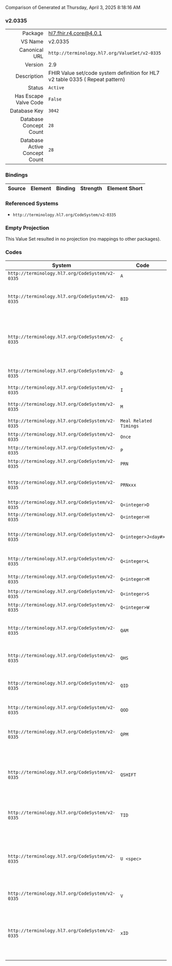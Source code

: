 Comparison of 
Generated at Thursday, April 3, 2025 8:18:16 AM

### v2.0335

|      |     |
| ---: | --- |
| Package | hl7.fhir.r4.core@4.0.1 |
| VS Name | v2.0335 |
| Canonical URL | `http://terminology.hl7.org/ValueSet/v2-0335` |
| Version | 2.9 |
| Description | FHIR Value set/code system definition for HL7 v2 table 0335 ( Repeat pattern) |
| Status | `Active` |
| Has Escape Valve Code | `False` |
| Database Key | `3042` |
| Database Concept Count | `28` |
| Database Active Concept Count | `28` |
### Bindings

| Source | Element | Binding | Strength | Element Short |
| ------ | ------- | ------- | -------- | ------------- |

### Referenced Systems

* `http://terminology.hl7.org/CodeSystem/v2-0335`
### Empty Projection

This Value Set resulted in no projection (no mappings to other packages).

### Codes

| System | Code | Display |
| ------ | ---- | ------- |
| `http://terminology.hl7.org/CodeSystem/v2-0335` | `A` | Ante (before) |
| `http://terminology.hl7.org/CodeSystem/v2-0335` | `BID` | twice a day at institution-specified times |
| `http://terminology.hl7.org/CodeSystem/v2-0335` | `C` | service is provided continuously between start time and stop time |
| `http://terminology.hl7.org/CodeSystem/v2-0335` | `D` | Cibus Diurnus (lunch) |
| `http://terminology.hl7.org/CodeSystem/v2-0335` | `I` | Inter |
| `http://terminology.hl7.org/CodeSystem/v2-0335` | `M` | Cibus Matutinus (breakfast) |
| `http://terminology.hl7.org/CodeSystem/v2-0335` | `Meal Related Timings` | <timing>C ("cum")<meal> |
| `http://terminology.hl7.org/CodeSystem/v2-0335` | `Once` | one time only. |
| `http://terminology.hl7.org/CodeSystem/v2-0335` | `P` | Post (after) |
| `http://terminology.hl7.org/CodeSystem/v2-0335` | `PRN` | given as needed |
| `http://terminology.hl7.org/CodeSystem/v2-0335` | `PRNxxx` | where xxx is some frequency code |
| `http://terminology.hl7.org/CodeSystem/v2-0335` | `Q<integer>D` | every <integer> days |
| `http://terminology.hl7.org/CodeSystem/v2-0335` | `Q<integer>H` | every <integer> hours |
| `http://terminology.hl7.org/CodeSystem/v2-0335` | `Q<integer>J<day#>` | repeats on a particular day of the week, |
| `http://terminology.hl7.org/CodeSystem/v2-0335` | `Q<integer>L` | every <integer> months (Lunar cycle) |
| `http://terminology.hl7.org/CodeSystem/v2-0335` | `Q<integer>M` | every <integer> minutes |
| `http://terminology.hl7.org/CodeSystem/v2-0335` | `Q<integer>S` | every <integer> seconds |
| `http://terminology.hl7.org/CodeSystem/v2-0335` | `Q<integer>W` | every <integer> weeks |
| `http://terminology.hl7.org/CodeSystem/v2-0335` | `QAM` | in the morning at institution-specified time |
| `http://terminology.hl7.org/CodeSystem/v2-0335` | `QHS` | every day before the hour of sleep |
| `http://terminology.hl7.org/CodeSystem/v2-0335` | `QID` | four times a day at institution-specified times |
| `http://terminology.hl7.org/CodeSystem/v2-0335` | `QOD` | every other day |
| `http://terminology.hl7.org/CodeSystem/v2-0335` | `QPM` | in the evening at institution-specified time |
| `http://terminology.hl7.org/CodeSystem/v2-0335` | `QSHIFT` | during each of three eight-hour shifts at institution-specified times |
| `http://terminology.hl7.org/CodeSystem/v2-0335` | `TID` | three times a day at institution-specified times |
| `http://terminology.hl7.org/CodeSystem/v2-0335` | `U <spec>` | for future use, where <spec> is an interval specification as defined by the UNIX cron specification. |
| `http://terminology.hl7.org/CodeSystem/v2-0335` | `V` | Cibus Vespertinus (dinner) |
| `http://terminology.hl7.org/CodeSystem/v2-0335` | `xID` | "X" times per day at institution-specified times, where X is a numeral 5 or greater. |
